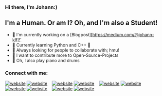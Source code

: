 ### Hi there, I'm Johann:)

## I'm a Human. Or am I? Oh, and I'm also a Student!

- 🔗 I'm currently working on a [Blogpost][https://medium.com/@johann-klf]!´
- 🌱 Currently learning Python and C++ 🌙
- 🎯 Always looking for people to collaborate with; hmu!
- 📌 I want to contribute more to Open-Source-Projects
- 🎼 Oh, I also play piano and drums

### Connect with me:

[![website](./icons/discord-light.svg)](https://dsc.bio/qqq)
[![website](./icons/discord-dark.svg)](https://dsc.bio/qqq)
&nbsp;&nbsp;
[![website](./icons/medium-light.svg)](https://medium.com/@johann-klf)
[![website](./icons/medium-dark.svg)](https://medium.com/@johann-klf)
&nbsp;&nbsp;
[![website](./icons/twitter-light.svg)](https://twitter.com/r7ved)
[![website](./icons/twitter-dark.svg)](https://twitter.com/r7ved)
&nbsp;&nbsp;
[![website](./icons/linkedin-light.svg)](https://www.linkedin.com/in/johann-kleindopf-408993241)
[![website](./icons/linkedin-dark.svg)](https://www.linkedin.com/in/johann-kleindopf-408993241)
&nbsp;&nbsp;
[![website](./icons/instagram-light.svg)](https://www.instagram.com/johann.klf)
[![website](./icons/instagram-dark.svg)](https://www.instagram.com/johann.klf)
